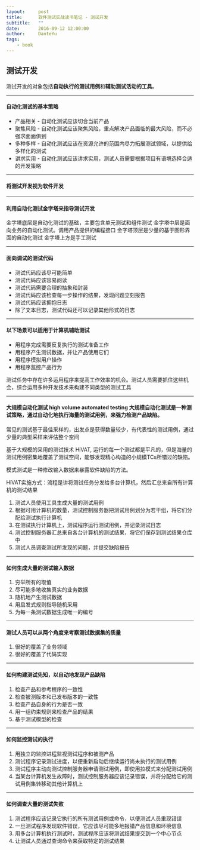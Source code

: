 ```yaml
---
layout:     post
title:      软件测试实战读书笔记 - 测试开发
subtitle:   ""
date:       2016-09-12 12:00:00
author:     DanteYu
tags:
    - book
---
```


## 测试开发

测试开发的对象包括**自动执行的测试用例**和**辅助测试活动的工具**。

---

#### 自动化测试的基本策略
* 产品相关 - 自动化测试应该切合当前产品
* 聚焦风险 - 自动化测试应该聚焦风险，重点解决产品面临的最大风险，而不必强求面面俱到
* 多种多样 - 自动化测试应该在资源允许的范围内尽力拓展测试领域，以提供给多样化的测试
* 讲求实用 - 自动化测试应该讲求实用，测试人员需要根据项目有语境选择合适的开发策略

---

#### 将测试开发视为软件开发

---

#### 利用自动化测试金字塔来指导测试开发
金字塔底层是自动化测试的基础，主要包含单元测试和组件测试
金字塔中层是面向业务的自动化测试。调用产品提供的编程接口
金字塔顶层是少量的基于图形界面的自动化测试
金字塔上方是手工测试

---

#### 面向调试的测试代码
* 测试代码应该尽可能简单
* 测试代码应该容易阅读
* 测试代码需要合理的抽象和封装
* 测试代码应该检查每一步操作的结果，发现问题立刻报告
* 测试代码应该拥抱日志
* 除了文本日志，测试代码还可以记录其他形式的日志

---

#### 以下场景可以适用于计算机辅助测试
* 用程序完成需要反复执行的测试准备工作
* 用程序产生测试数据，并让产品使用它们
* 用程序模拟用户操作
* 用程序监控产品行为

测试任务中存在许多运用程序来提高工作效率的机会。测试人员需要抓住这些机会，综合运用多种开发技术来构建不同类型的测试工具

---

#### 大规模自动化测试 high volume automated testing 大规模自动化测试是一种测试策略，通过自动化地执行海量的测试用例，来强力检测产品缺陷。

常见的测试基于最佳采样的，出发点是获得数量较少，有代表性的测试用例，通过少量的典型采样来评估整个空间

基于大规模的采用的测试技术  HiVAT, 运行的每一个测试都是平凡的，但是海量的测试用例密集地覆盖了测试空间，能够发现精心构造的小规模TCs所错过的缺陷。

模式测试是一种修改输入数据来暴露软件缺陷的方法。

HiVAT实施方式：流程是讲将测试任务分发给多台计算机，然后汇总来自所有计算机的测试结果

1. 测试人员使用工具生成大量的测试用例
2. 根据可用计算机的数量，测试控制服务器把测试用例划分为若干组，将它们分配给测试执行计算机
3. 在测试执行计算机上，测试程序运行测试用例，并记录测试日志
4. 测试控制服务器汇总来自各台计算机的测试结果，将它们保存到测试结果仓库中
5. 测试人员调查测试所发现的问题，并提交缺陷报告

---

#### 如何生成大量的测试输入数据
1. 穷举所有的取值
2. 尽可能多地收集真实的业务数据
3. 随机地产生测试数据
4. 用启发式规则指导随机采用
5. 为每一条测试数据生成唯一的编号

---

#### 测试人员可以从两个角度来考察测试数据集的质量
1. 很好的覆盖了业务领域
2. 很好的覆盖了代码实现

---

#### 如何构建测试先知，以自动地发现产品缺陷
1. 检查产品和参考程序的一致性
2. 检查被测版本和已发布版本的一致性
3. 检查产品自身的行为是否一致
4. 用一组约束规则来检查产品的结果
5. 基于测试模型的检查

---

#### 如何监控测试的执行
1. 用独立的监控进程监视测试程序和被测产品
2. 测试程序记录测试进度，以便重新启动后继续运行尚未执行的测试用例
3. 测试程序主动向测试控制服务器申请测试用例，即使用拉模式来分配测试用例
4. 当某台计算机发生故障时，测试控制服务器应该记录错误，并将分配给它的测试用例集转移动其他计算机上

---

#### 如何调查大量的测试失败
1.  测试程序应该记录它执行的所有测试用例或命令，以便测试人员重现错误
2.  一旦测试程序发现软件错误，它应该尽可能多地报错产品信息和环境信息
3. 用多台计算机执行测试时，测试程序应该将测试结果提交到一个中心节点
4. 让测试人员通过查询命令来获取特定的测试结果

